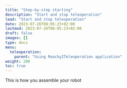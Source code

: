 ```yaml
---
title: "Step-by-step starting"
description: "Start and stop teleoperation"
lead: "Start and stop teleoperation"
date: 2023-07-26T08:05:23+02:00
lastmod: 2023-07-26T08:05:23+02:00
draft: false
images: []
type: docs
menu:
  teleoperation:
    parent: "Using Reachy2Teleoperation application"
weight: 200
toc: true
---
```


This is how you assemble your robot
